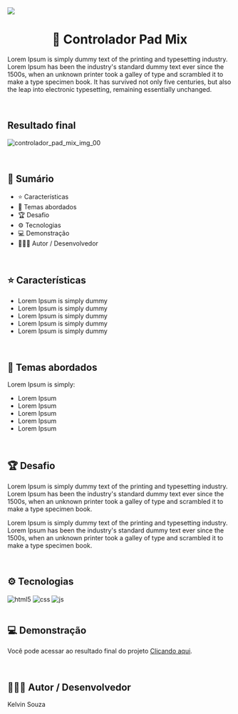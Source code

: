 <img src="https://img.shields.io/badge/Status do projeto:-Concluído-43853D">

<h1 align="center"> 📌 Controlador Pad Mix</h1>

Lorem Ipsum is simply dummy text of the printing and typesetting industry. Lorem Ipsum has been the industry's standard dummy text ever since the 1500s, when an unknown printer took a galley of type and scrambled it to make a type specimen book. It has survived not only five centuries, but also the leap into electronic typesetting, remaining essentially unchanged.

<br>

## Resultado final
![controlador_pad_mix_img_00](https://github.com/kelvinsouza2014/controlador_pad_mix/assets/121948262/b3c71887-c03e-47f5-9915-26ed15e71a6a)


<br>

## 📎 **Sumário**
- ⭐ Características
- 📂 Temas abordados
- 🏆 Desafio
- ⚙ Tecnologias
- 💻 Demonstração
- 🙋🏻‍♂️ Autor / Desenvolvedor

<br>

## ⭐ **Características**

- Lorem Ipsum is simply dummy
- Lorem Ipsum is simply dummy
- Lorem Ipsum is simply dummy
- Lorem Ipsum is simply dummy
- Lorem Ipsum is simply dummy

<br>

## 📂 Temas abordados

Lorem Ipsum is simply:

- Lorem Ipsum
- Lorem Ipsum
- Lorem Ipsum
- Lorem Ipsum
- Lorem Ipsum


<br>

## 🏆 Desafio
Lorem Ipsum is simply dummy text of the printing and typesetting industry. Lorem Ipsum has been the industry's standard dummy text ever since the 1500s, when an unknown printer took a galley of type and scrambled it to make a type specimen book.

Lorem Ipsum is simply dummy text of the printing and typesetting industry. Lorem Ipsum has been the industry's standard dummy text ever since the 1500s, when an unknown printer took a galley of type and scrambled it to make a type specimen book.

<br>

## ⚙ Tecnologias
<div style="display: inline_block">
    <img align="center" alt="html5" src="https://img.shields.io/badge/HTML5-E34F26?style=for-the-badge&logo=html5&logoColor=white"/>
    <img align="center" alt="css" src="https://img.shields.io/badge/CSS3-1572B6?style=for-the-badge&logo=css3&logoColor=white"/>
    <img align="center" alt="js" src="https://img.shields.io/badge/JavaScript-F7DF1E?style=for-the-badge&logo=javascript&logoColor=black"/>
</div>

<br>

## 💻 Demonstração
Você pode acessar ao resultado final do projeto <a href="https://kelvinsouza2014.github.io/controlador_pad_mix/" target="_blank">Clicando aqui</a>.

<br>

## 🙋🏻‍♂️ Autor / Desenvolvedor

Kelvin Souza

<br>

<a href="https://www.linkedin.com/in/kelvinsouza00/" target="_blank">
    <img src="https://img.shields.io/badge/-LinkedIn-%230077B5?style=for-the-badge&logo=linkedin&logoColor=white" alt="">
</a>
